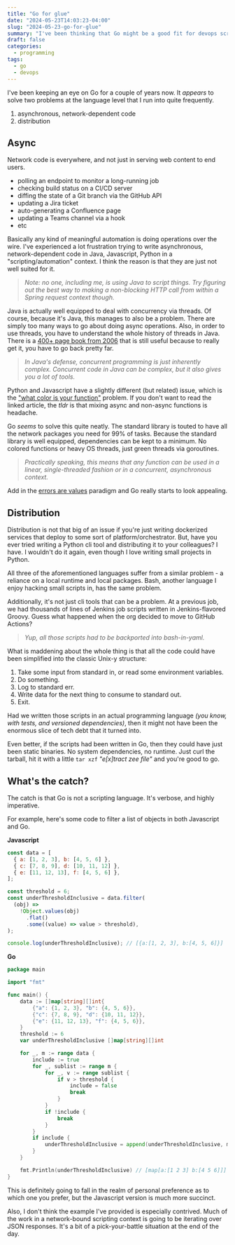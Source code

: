 ```yaml
---
title: "Go for glue"
date: "2024-05-23T14:03:23-04:00"
slug: "2024-05-23-go-for-glue"
summary: "I've been thinking that Go might be a good fit for devops scripting."
draft: false
categories:
  - programming
tags:
  - go
  - devops
---
```


I've been keeping an eye on Go for a couple of years now. It _appears_ to solve two problems at the language level that I run into quite frequently.

1. asynchronous, network-dependent code
1. distribution

## Async

Network code is everywhere, and not just in serving web content to end users.

- polling an endpoint to monitor a long-running job
- checking build status on a CI/CD server
- diffing the state of a Git branch via the GitHub API
- updating a Jira ticket
- auto-generating a Confluence page
- updating a Teams channel via a hook
- etc

Basically any kind of meaningful automation is doing operations over the wire. I've experienced a lot frustration trying to write asynchronous, network-dependent code in Java, Javascript, Python in a "scripting/automation" context. I think the reason is that they are just not well suited for it.

> _Note: no one, including me, is using Java to script things. Try figuring out the best way to making a non-blocking HTTP call from within a Spring request context though._

Java is actually well equipped to deal with concurrency via threads. Of course, because it's Java, this manages to also be a problem. There are simply too many ways to go about doing async operations. Also, in order to use threads, you have to understand the whole history of threads in Java. There is a [400+ page book from 2006](https://www.oreilly.com/library/view/java-concurrency-in/0321349601/) that is still useful because to really get it, you have to go back pretty far.

> _In Java's defense, concurrent programming is just inherently complex. Concurrent code in Java can be complex, but it also gives you a lot of tools._

Python and Javascript have a slightly different (but related) issue, which is the ["what color is your function"](https://journal.stuffwithstuff.com/2015/02/01/what-color-is-your-function/) problem. If you don't want to read the linked article, the _tldr_ is that mixing async and non-async functions is headache.

Go _seems_ to solve this quite neatly. The standard library is touted to have all the network packages you need for 99% of tasks. Because the standard library is well equipped, dependencies can be kept to a minimum. No colored functions or heavy OS threads, just green threads via goroutines.

> _Practically speaking, this means that any function can be used in a linear, single-threaded fashion or in a concurrent, asynchronous context._

Add in the [errors are values](https://go.dev/blog/errors-are-values) paradigm and Go really starts to look appealing.

## Distribution

Distribution is not that big of an issue if you're just writing dockerized services that deploy to some sort of platform/orchestrator. But, have you ever tried writing a Python cli tool and distributing it to your colleagues? I have. I wouldn't do it again, even though I love writing small projects in Python.

All three of the aforementioned languages suffer from a similar problem - a reliance on a local runtime and local packages. Bash, another language I enjoy hacking small scripts in, has the same problem.

Additionally, it's not just cli tools that can be a problem. At a previous job, we had thousands of lines of Jenkins job scripts written in Jenkins-flavored Groovy. Guess what happened when the org decided to move to GitHub Actions?

> _Yup, all those scripts had to be backported into bash-in-yaml._

What is maddening about the whole thing is that all the code could have been simplified into the classic Unix-y structure:

1. Take some input from standard in, or read some environment variables.
1. Do something.
1. Log to standard err.
1. Write data for the next thing to consume to standard out.
1. Exit.

Had we written those scripts in an actual programming language _(you know, with tests, and versioned dependencies)_, then it might not have been the enormous slice of tech debt that it turned into.

Even better, if the scripts had been written in Go, then they could have just been static binaries. No system dependencies, no runtime. Just curl the tarball, hit it with a little `tar xzf` _"e[x]tract zee file"_ and you're good to go.

## What's the catch?

The catch is that Go is not a scripting language. It's verbose, and highly imperative.

For example, here's some code to filter a list of objects in both Javascript and Go.

**Javascript**

```javascript
const data = [
  { a: [1, 2, 3], b: [4, 5, 6] },
  { c: [7, 8, 9], d: [10, 11, 12] },
  { e: [11, 12, 13], f: [4, 5, 6] },
];

const threshold = 6;
const underThresholdInclusive = data.filter(
  (obj) =>
    !Object.values(obj)
      .flat()
      .some((value) => value > threshold),
);

console.log(underThresholdInclusive); // [{a:[1, 2, 3], b:[4, 5, 6]}]
```

**Go**

```go
package main

import "fmt"

func main() {
	data := []map[string][]int{
		{"a": {1, 2, 3}, "b": {4, 5, 6}},
		{"c": {7, 8, 9}, "d": {10, 11, 12}},
		{"e": {11, 12, 13}, "f": {4, 5, 6}},
	}
	threshold := 6
	var underThresholdInclusive []map[string][]int

	for _, m := range data {
		include := true
		for _, sublist := range m {
			for _, v := range sublist {
				if v > threshold {
					include = false
					break
				}
			}
			if !include {
				break
			}
		}
		if include {
			underThresholdInclusive = append(underThresholdInclusive, m)
		}
	}

	fmt.Println(underThresholdInclusive) // [map[a:[1 2 3] b:[4 5 6]]]
}
```

This is definitely going to fall in the realm of personal preference as to which one you prefer, but the Javascript version is much more succinct.

Also, I don't think the example I've provided is especially contrived. Much of the work in a network-bound scripting context is going to be iterating over JSON responses. It's a bit of a pick-your-battle situation at the end of the day.
